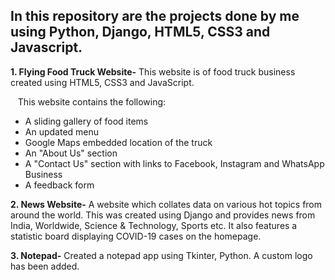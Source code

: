 ## In this repository are the projects done by me using Python, Django, HTML5, CSS3 and Javascript.

**1. Flying Food Truck Website-** This website is of food truck business created using HTML5, CSS3 and JavaScript.

&nbsp;&nbsp;  This website contains the following:
- A sliding gallery of food items
- An updated menu
- Google Maps embedded location of the truck
- An "About Us" section
- A "Contact Us" section with links to Facebook, Instagram and WhatsApp Business
- A feedback form
      
**2. News Website-** A website which collates data on various hot topics from around the world. This was created using Django and provides news from India, Worldwide, Science & Technology, Sports etc.
It also features a statistic board displaying COVID-19 cases on the homepage.

**3. Notepad-** Created a notepad app using Tkinter, Python. A custom logo has been added.
